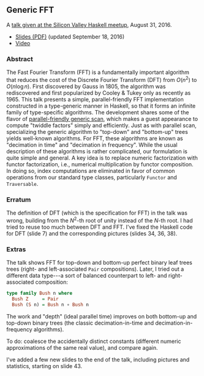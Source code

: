 ## Generic FFT

A [talk given at the Silicon Valley Haskell meetup](https://www.meetup.com/haskellhackers/events/233268893/), August 31, 2016.

*   [Slides (PDF)](http://conal.net/talks/generic-fft.pdf) (updated September 18, 2016)
*   [Video](https://www.youtube.com/watch?v=Qam6t9EN5SQ)

### Abstract

The Fast Fourier Transform (FFT) is a fundamentally important algorithm that reduces the cost of the Discrete Fourier Transform (DFT) from $O(n^2)$ to $O(n \log n)$.
First discovered by Gauss in 1805, the algorithm was rediscovered and first popularized by Cooley & Tukey only as recently as 1965.
This talk presents a simple, parallel-friendly FFT implementation constructed in a type-generic manner in Haskell, so that it forms an infinite family of type-specific algorithms.
The development shares some of the flavor of [parallel-friendly generic scan](https://github.com/conal/talk-2013-understanding-parallel-scan), which makes a guest appearance to compute "twiddle factors" simply and efficiently.
Just as with parallel scan, specializing the generic algorithm to "top-down" and "bottom-up" trees yields well-known algorithms.
For FFT, these algorithms are known as "decimation in time" and "decimation in frequency".
While the usual description of these algorithms is rather complicated, our formulation is quite simple and general.
A key idea is to replace numeric factorization with functor factorization, i.e., numerical multiplication by functor composition.
In doing so, index computations are eliminated in favor of common operations from our standard type classes, particularly `Functor` and `Traversable`.

### Erratum

The definition of DFT (which is the specification for FFT) in the talk was wrong, building from the $N^2$-th root of unity instead of the $N$-th root.
I had tried to reuse too much between DFT and FFT.
I've fixed the Haskell code for DFT (slide 7) and the corresponding pictures (slides 34, 36, 38).

### Extras

The talk shows FFT for top-down and bottom-up perfect binary leaf trees trees (right- and left-associated `Pair` compositions). Later, I tried out a different data type---a sort of balanced counterpart to left- and right-associated composition:

``` haskell
type family Bush n where
  Bush Z     = Pair
  Bush (S n) = Bush n ∘ Bush n
```

The work and "depth" (ideal parallel time) improves on both bottom-up and top-down binary trees (the classic decimation-in-time and decimation-in-frequency algorithms).

To do: coalesce the accidentally distinct constants (different numeric approximations of the same real value), and compare again.

I've added a few new slides to the end of the talk, including pictures and statistics, starting on slide 43.
